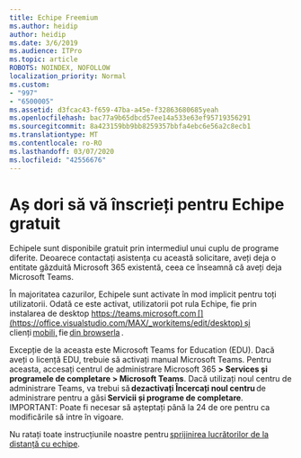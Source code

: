 ```yaml
---
title: Echipe Freemium
ms.author: heidip
author: heidip
ms.date: 3/6/2019
ms.audience: ITPro
ms.topic: article
ROBOTS: NOINDEX, NOFOLLOW
localization_priority: Normal
ms.custom:
- "997"
- "6500005"
ms.assetid: d3fcac43-f659-47ba-a45e-f32863680685yeah
ms.openlocfilehash: bac77a9b65dbcd57ee14a533e63ef95719356291
ms.sourcegitcommit: 8a423159bb9bb8259357bbfa4ebc6e56a2c8ecb1
ms.translationtype: MT
ms.contentlocale: ro-RO
ms.lasthandoff: 03/07/2020
ms.locfileid: "42556676"
---
```

# <a name="id-like-to-sign-up-for-teams-for-free"></a>Aș dori să vă înscrieți pentru Echipe gratuit

Echipele sunt disponibile gratuit prin intermediul unui cuplu de programe diferite. Deoarece contactați asistența cu această solicitare, aveți deja o entitate găzduită Microsoft 365 existentă, ceea ce înseamnă că aveți deja Microsoft Teams.

În majoritatea cazurilor, Echipele sunt activate în mod implicit pentru toți utilizatorii. Odată ce este activat, utilizatorii pot rula Echipe, fie prin instalarea de desktop https://teams.microsoft.com [](https://office.visualstudio.com/MAX/_workitems/edit/desktop) și clienți [mobili,](https://office.visualstudio.com/MAX/_workitems/edit/desktop) fie [din browserla](https://docs.microsoft.com/en-us/MicrosoftTeams/get-clients#mobile-clients) .

Excepție de la aceasta este Microsoft Teams for Education (EDU). Dacă aveți o licență EDU, trebuie să activați manual Microsoft Teams. Pentru aceasta, accesați centrul de administrare Microsoft 365 **> Services și programele de completare > Microsoft Teams**. Dacă utilizați noul centru de administrare Teams, va trebui să **dezactivați Încercați noul centru** de administrare pentru a găsi **Servicii și programe de completare**. IMPORTANT: Poate fi necesar să așteptați până la 24 de ore pentru ca modificările să intre în vigoare.

Nu ratați toate instrucțiunile noastre pentru [sprijinirea lucrătorilor de la distanță cu echipe](https://docs.microsoft.com/en-us/MicrosoftTeams/support-remote-work-with-teams).
